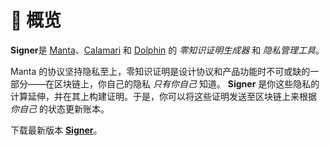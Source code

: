 # 📝 概览

 **Signer**是 [Manta](../manta/Overview.md)、[Calamari](../calamari/Overview.md) 和 [Dolphin](../dolphin/Overview.md) 的 *_零知识证明生成器_* 和 *_隐私管理工具_*。

Manta 的协议坚持隐私至上，零知识证明是设计协议和产品功能时不可或缺的一部分——在区块链上，你自己的隐私 *_只有你自己_* 知道。 **Signer** 是你这些隐私的计算延伸，并在其上构建证明。于是，你可以将这些证明发送至区块链上来根据 *_你自己_* 的状态更新账本。

下载最新版本 [**Signer**](https://github.com/Manta-Network/manta-signer/releases/latest)。
